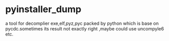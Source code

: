 # pyinstaller_dump
 a tool for decomplier exe,elf,pyz,pyc packed by python which is base on pycdc.sometimes its result not exactly right ,maybe could use uncompyle6 etc.
